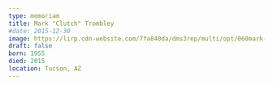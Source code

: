 ```yaml
---
type: memoriam
title: Mark "Clutch" Trombley
#date: 2015-12-30
image: https://lirp.cdn-website.com/7fa840da/dms3rep/multi/opt/060mark-trombley-1920w.jpg
draft: false
born: 1955
died: 2015
location: Tucson, AZ
---
```

